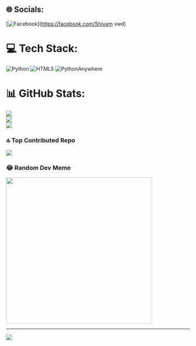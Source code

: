 
## 🌐 Socials:
[![Facebook](https://img.shields.io/badge/Facebook-%231877F2.svg?logo=Facebook&logoColor=white)](https://facebook.com/Shivam xwd) 

# 💻 Tech Stack:
![Python](https://img.shields.io/badge/python-3670A0?style=for-the-badge&logo=python&logoColor=ffdd54) ![HTML5](https://img.shields.io/badge/html5-%23E34F26.svg?style=for-the-badge&logo=html5&logoColor=white) ![PythonAnywhere](https://img.shields.io/badge/pythonanywhere-%232F9FD7.svg?style=for-the-badge&logo=pythonanywhere&logoColor=151515)
# 📊 GitHub Stats:
![](https://github-readme-stats.vercel.app/api?username=SHIVAM-T-KWRX&theme=dark&hide_border=false&include_all_commits=false&count_private=false)<br/>
![](https://github-readme-streak-stats.herokuapp.com/?user=SHIVAM-T-KWRX&theme=dark&hide_border=false)<br/>
![](https://github-readme-stats.vercel.app/api/top-langs/?username=SHIVAM-T-KWRX&theme=dark&hide_border=false&include_all_commits=false&count_private=false&layout=compact)

### 🔝 Top Contributed Repo
![](https://github-contributor-stats.vercel.app/api?username=SHIVAM-T-KWRX&limit=5&theme=dark&combine_all_yearly_contributions=true)

### 😂 Random Dev Meme
<img src='https://memer-new.vercel.app/' style="height: 400px;"/>

---
[![](https://visitcount.itsvg.in/api?id=SHIVAM-T-KWRX&icon=0&color=0)](https://visitcount.itsvg.in)

<!-- Proudly created with GPRM ( https://gprm.itsvg.in ) -->
